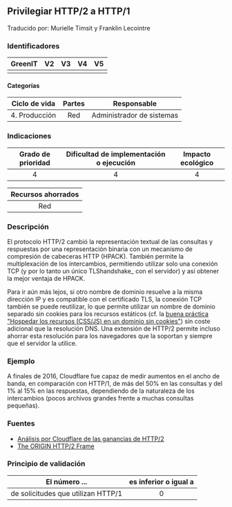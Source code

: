 ## Privilegiar HTTP/2 a HTTP/1

Traducido por: Murielle Timsit y Franklin Lecointre

### Identificadores

| GreenIT | V2  | V3  | V4  | V5  |
| :-----: | :-: | :-: | :-: | :-: |
|         |     |     |     |     |

#### Categorías

| Ciclo de vida | Partes |        Responsable        |
| :-----------: | :----: | :-----------------------: |
| 4. Producción |  Red   | Administrador de sistemas |

### Indicaciones

| Grado de prioridad | Dificultad de implementación o ejecución | Impacto ecológico |
| :----------------: | :--------------------------------------: | :---------------: |
|         4          |                    4                     |         4         |

| Recursos ahorrados |
| :----------------: |
|        Red         |

### Descripción

El protocolo HTTP/2 cambió la representación textual de las consultas y respuestas por una representación binaria con un mecanismo de compresión de cabeceras HTTP (HPACK).
También permite la multiplexación de los intercambios, permitiendo utilizar solo una conexión TCP (y por lo tanto un único TLShandshake\_ con el servidor) y así obtener la mejor ventaja de HPACK.

Para ir aún más lejos, si otro nombre de dominio resuelve a la misma dirección IP y es compatible con el certificado TLS, la conexión TCP también se puede reutilizar, lo que permite utilizar un nombre de dominio separado sin cookies para los recursos estáticos (cf. la [buena práctica "Hospedar los recursos (CSS/JS) en un dominio sin cookies"](/Chapters/BP_094_es.md)) sin coste adicional que la resolución DNS.
Una extensión de HTTP/2 permite incluso ahorrar esta resolución para los navegadores que la soportan y siempre que el servidor la utilice.

### Ejemplo

A finales de 2016, Cloudflare fue capaz de medir aumentos en el ancho de banda, en comparación con HTTP/1, de más del 50% en las consultas y del 1% al 15% en las respuestas, dependiendo de la naturaleza de los intercambios (pocos archivos grandes frente a muchas consultas pequeñas).

### Fuentes

- [Análisis por Cloudflare de las ganancias de HTTP/2](https://blog.cloudflare.com/hpack-the-silent-killer-feature-of-http-2/)
- [The ORIGIN HTTP/2 Frame](https://httpwg.org/specs/rfc8336.html)

### Principio de validación

| El número ...                      | es inferior o igual a |
| ---------------------------------- | :-------------------: |
| de solicitudes que utilizan HTTP/1 |           0           |
